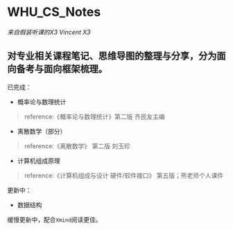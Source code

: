 # WHU_CS_Notes
_来自假装听课的X3_ 
_Vincent X3_

对专业相关课程笔记、思维导图的整理与分享，分为面向备考与面向框架梳理。
---
已完成：
- 概率论与数理统计
> reference:《概率论与数理统计》第二版 齐民友主编
- 离散数学（部分）
> reference:《离散数学》 第二版 刘玉珍
- 计算机组成原理
> reference:《计算机组成与设计 硬件/软件接口》 第五版；熊老师个人课件

更新中：
- 数据结构

缓慢更新中，配合`Xmind`阅读更佳。
